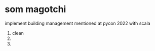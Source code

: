 # som magotchi

implement building management mentioned at pycon 2022 with scala 


1. clean
2. 
3. 
